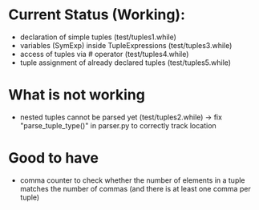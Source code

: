 # Current Status (Working):
- declaration of simple tuples (test/tuples1.while)
- variables (SymExp) inside TupleExpressions (test/tuples3.while)
- access of tuples via # operator (test/tuples4.while)
- tuple assignment of already declared tuples (test/tuples5.while)

# What is not working
- nested tuples cannot be parsed yet (test/tuples2.while) -> fix "parse_tuple_type()" in parser.py to correctly track location

# Good to have
- comma counter to check whether the number of elements in a tuple matches the number of commas (and there is at least one comma per tuple)
